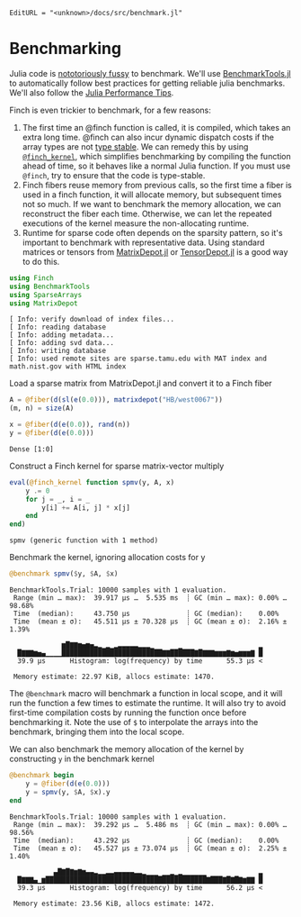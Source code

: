 ```@meta
EditURL = "<unknown>/docs/src/benchmark.jl"
```

# Benchmarking

Julia code is [nototoriously
fussy](https://github.com/JuliaCI/BenchmarkTools.jl#why-does-this-package-exist)
to benchmark.
We'll use [BenchmarkTools.jl](https://github.com/JuliaCI/BenchmarkTools.jl)
to automatically follow best practices for getting reliable julia benchmarks. We'll also
follow the [Julia Performance Tips](https://docs.julialang.org/en/v1/manual/performance-tips/).

Finch is even trickier to benchmark, for a few reasons:
1. The first time an @finch function is called, it is compiled, which takes an
   extra long time. @finch can also incur dynamic dispatch costs if the array
   types are not [type
   stable](https://docs.julialang.org/en/v1/manual/faq/#man-type-stability). We
   can remedy this by using [`@finch_kernel`](@ref), which simplifies
   benchmarking by compiling the function ahead of time, so it behaves like a
   normal Julia function. If you must use `@finch`, try to ensure that the code
   is type-stable.
2. Finch fibers reuse memory from previous calls, so the first time a fiber is
   used in a finch function, it will allocate memory, but subsequent times not so
   much. If we want to benchmark the memory allocation, we can reconstruct the
   fiber each time. Otherwise, we can let the repeated executions of the kernel
   measure the non-allocating runtime.
3. Runtime for sparse code often depends on the sparsity pattern, so it's
   important to benchmark with representative data. Using standard matrices or tensors from
   [MatrixDepot.jl](https://github.com/JuliaLinearAlgebra/MatrixDepot.jl) or
   [TensorDepot.jl](https://github.com/willow-ahrens/TensorDepot.jl) is a good
   way to do this.

````julia
using Finch
using BenchmarkTools
using SparseArrays
using MatrixDepot
````

````
[ Info: verify download of index files...
[ Info: reading database
[ Info: adding metadata...
[ Info: adding svd data...
[ Info: writing database
[ Info: used remote sites are sparse.tamu.edu with MAT index and math.nist.gov with HTML index

````

Load a sparse matrix from MatrixDepot.jl and convert it to a Finch fiber

````julia
A = @fiber(d(sl(e(0.0))), matrixdepot("HB/west0067"))
(m, n) = size(A)

x = @fiber(d(e(0.0)), rand(n))
y = @fiber(d(e(0.0)))
````

````
Dense [1:0]
````

Construct a Finch kernel for sparse matrix-vector multiply

````julia
eval(@finch_kernel function spmv(y, A, x)
    y .= 0
    for j = _, i = _
        y[i] += A[i, j] * x[j]
    end
end)
````

````
spmv (generic function with 1 method)
````

Benchmark the kernel, ignoring allocation costs for y

````julia
@benchmark spmv($y, $A, $x)
````

````
BenchmarkTools.Trial: 10000 samples with 1 evaluation.
 Range (min … max):  39.917 μs …  5.535 ms  ┊ GC (min … max): 0.00% … 98.68%
 Time  (median):     43.750 μs              ┊ GC (median):    0.00%
 Time  (mean ± σ):   45.511 μs ± 70.328 μs  ┊ GC (mean ± σ):  2.16% ±  1.39%

             ▆█▇▇▆▅▆▅▃▂▁▂▁▂▃▃▃▃▃▂▂▂▁      ▁                   ▂
  █▇▇▇▆▅▄▁▁▁▁█████████████████████████▇▇██████▇█▇▇▇▆▆▆▇▆▅▆▆▆▇ █
  39.9 μs      Histogram: log(frequency) by time      55.3 μs <

 Memory estimate: 22.97 KiB, allocs estimate: 1470.
````

The `@benchmark` macro will benchmark a function in local scope, and it will run
the function a few times to estimate the runtime. It will also try to avoid
first-time compilation costs by running the function once before benchmarking
it. Note the use of `$` to interpolate the arrays into the benchmark, bringing
them into the local scope.

We can also benchmark the memory allocation of the kernel by constructing `y` in the
benchmark kernel

````julia
@benchmark begin
    y = @fiber(d(e(0.0)))
    y = spmv(y, $A, $x).y
end
````

````
BenchmarkTools.Trial: 10000 samples with 1 evaluation.
 Range (min … max):  39.292 μs …  5.486 ms  ┊ GC (min … max): 0.00% … 98.56%
 Time  (median):     43.292 μs              ┊ GC (median):    0.00%
 Time  (mean ± σ):   45.527 μs ± 73.074 μs  ┊ GC (mean ± σ):  2.25% ±  1.40%

           ▄█▇█▇▆▇▆▄▄▃▂▂▃▃▄▄▄▄▄▃▃▂▁▁▁ ▁▁▂▁▂▁▁▁▁▁▁             ▃
  █▇▇▇▄▁▆████████████████████████████████████████▇███▇█▇█▇▆▇▇ █
  39.3 μs      Histogram: log(frequency) by time      56.2 μs <

 Memory estimate: 23.56 KiB, allocs estimate: 1472.
````

